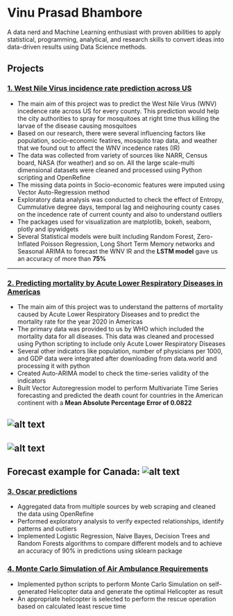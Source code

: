 # Vinu Prasad Bhambore

A data nerd and Machine Learning enthusiast with proven abilities to apply statistical, programming, analytical, and research skills to convert ideas into data-driven results using Data Science methods. 

## Projects

### [1. West Nile Virus incidence rate prediction across US](https://github.com/ncsa/CPRHD_WNV_GI)
- The main aim of this project was to predict the West Nile Virus (WNV) incedence rate across US for every county. This prediction would help the city authorities to spray for mosquitoes at right time thus killing the larvae of the disease causing mosquitoes
- Based on our research, there were several influencing factors like population, socio-economic featires, mosquito trap data, and weather that we found out to affect the WNV incedence rates (IR)
- The data was collected from variety of sources like NARR, Census board, NASA (for weather) and so on. All the large scale-multi dimensional datasets were cleaned and processed using Python scripting and OpenRefine
- The missing data points in Socio-economic features were imputed using Vector Auto-Regression method
- Exploratory data analysis was conducted to check the effect of Entropy, Cummulative degree days, temporal lag and neighouring county cases on the incedence rate of current county and also to understand outliers
- The packages used for visualization are matplotlib, bokeh, seaborn, plotly and ipywidgets
- Several Statistical models were built including Random Forest, Zero-Inflated Poisson Regression, Long Short Term Memory networks and Seasonal ARIMA to forecast the WNV IR and the __LSTM model__ gave us an accuracy of more than __75%__
---
### [2. Predicting mortality by Acute Lower Respiratory Diseases in Americas](https://github.com/vpb2/PracticalHealthData)
- The main aim of this project was to understand the patterns of mortality caused by Acute Lower Respiratory Diseases and to predict the mortality rate for the year 2020 in Americas
- The primary data was provided to us by WHO which included the mortality data for all diseases. This data was cleaned and processed using Python scripting to include only Acute Lower Respiratory Diseases
- Several other indicators like population, number of physicians per 1000, and GDP data were integrated after downloading from data.world and processing it with python
- Created Auto-ARIMA model to check the time-series validity of the indicators
- Built Vector Autoregression model to perform Multivariate Time Series forecasting and predicted the death count for countries in the American continent with a __Mean Absolute Percentage Error of 0.0822__ 

![alt text](https://github.com/vpb2/Vinu_Portfolio/blob/master/images/PHD2.png "Mortality per year")
---
![alt text](https://github.com/vpb2/Vinu_Portfolio/blob/master/images/PHD3.png "Indicators for Mortality")
---
Forecast example for Canada: 
![alt text](https://github.com/vpb2/Vinu_Portfolio/blob/master/images/Screen%20Shot%202020-07-11%20at%202.09.23%20PM.png "Predictions for Canada")
---
### [3. Oscar predictions](https://github.com/vpb2/Machine_Learning_Oscars)
- Aggregated data from multiple sources by web scraping and cleaned the data using OpenRefine
- Performed exploratory analysis to verify expected relationships, identify patterns and outliers
- Implemented Logistic Regression, Naive Bayes, Decision Trees and Random Forests algorithms to compare different models and to achieve an accuracy of 90% in predictions using sklearn package

### [4. Monte Carlo Simulation of Air Ambulance Requirements](https://github.com/vpb2/IS590PR-Simulation_of_Air_Ambulance_Requirements)
- Implemented python scripts to perform Monte Carlo Simulation on self-generated Helicopter data and generate the optimal Helicopter as result
- An appropriate helicopter is selected to perform the rescue operation based on calculated least rescue time
